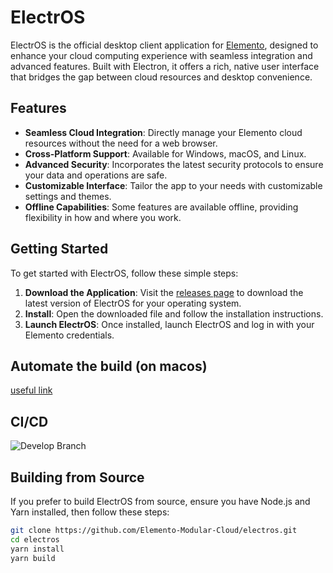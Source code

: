 # ElectrOS

ElectrOS is the official desktop client application for [Elemento](https://elemento.cloud), designed to enhance your cloud computing experience with seamless integration and advanced features. Built with Electron, it offers a rich, native user interface that bridges the gap between cloud resources and desktop convenience.

## Features

- **Seamless Cloud Integration**: Directly manage your Elemento cloud resources without the need for a web browser.
- **Cross-Platform Support**: Available for Windows, macOS, and Linux.
- **Advanced Security**: Incorporates the latest security protocols to ensure your data and operations are safe.
- **Customizable Interface**: Tailor the app to your needs with customizable settings and themes.
- **Offline Capabilities**: Some features are available offline, providing flexibility in how and where you work.

## Getting Started

To get started with ElectrOS, follow these simple steps:

1. **Download the Application**: Visit the [releases page](https://github.com/Elemento-Modular-Cloud/electros/releases) to download the latest version of ElectrOS for your operating system.
2. **Install**: Open the downloaded file and follow the installation instructions.
3. **Launch ElectrOS**: Once installed, launch ElectrOS and log in with your Elemento credentials.

## Automate the build (on macos)

[useful link](https://hackmd.io/@fferrando/rkpHytli0)

## CI/CD
![Develop Branch](https://github.com/Elemento-Modular-Cloud/elemento-gui/actions/workflows/nightly.yml/badge.svg?branch=develop)

## Building from Source

If you prefer to build ElectrOS from source, ensure you have Node.js and Yarn installed, then follow these steps:

```sh
git clone https://github.com/Elemento-Modular-Cloud/electros.git
cd electros
yarn install
yarn build
```
